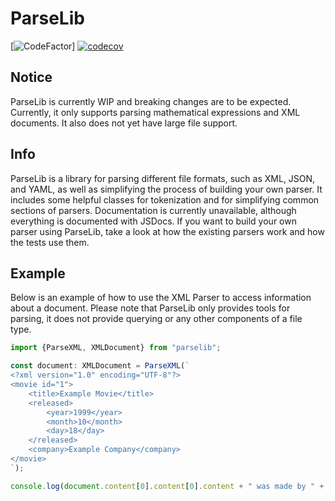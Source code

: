 # ParseLib
[![CodeFactor](https://www.codefactor.io/repository/github/uellenberg/parselib/badge?style=flat-square)] [![codecov](https://codecov.io/gh/uellenberg/parselib/branch/master/graph/badge.svg?token=JZW2L239AP)](https://codecov.io/gh/uellenberg/parselib)
## Notice
ParseLib is currently WIP and breaking changes are to be expected. Currently, it only supports parsing mathematical expressions and XML documents. It also does not yet have large file support.

## Info
ParseLib is a library for parsing different file formats, such as XML, JSON, and YAML, as well as simplifying the process of building your own parser. It includes some helpful classes for tokenization and for simplifying common sections of parsers. Documentation is currently unavailable, although everything is documented with JSDocs. If you want to build your own parser using ParseLib, take a look at how the existing parsers work and how the tests use them.

## Example
Below is an example of how to use the XML Parser to access information about a document. Please note that ParseLib only provides tools for parsing, it does not provide querying or any other components of a file type.
```typescript
import {ParseXML, XMLDocument} from "parselib";

const document: XMLDocument = ParseXML(`
<?xml version="1.0" encoding="UTF-8"?>
<movie id="1">
    <title>Example Movie</title>
    <released>
        <year>1999</year>
        <month>10</month>
        <day>18</day>
    </released>
    <company>Example Company</company>
</movie>
`);

console.log(document.content[0].content[0].content + " was made by " + document.content[0].content[2].content) // Example Movie was made by Example Company
```